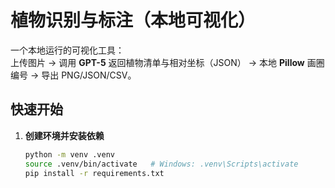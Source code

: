 # 植物识别与标注（本地可视化）

一个本地运行的可视化工具：  
上传图片 → 调用 **GPT-5** 返回植物清单与相对坐标（JSON） → 本地 **Pillow** 画圈编号 → 导出 PNG/JSON/CSV。

## 快速开始

1. **创建环境并安装依赖**
   ```bash
   python -m venv .venv
   source .venv/bin/activate   # Windows: .venv\Scripts\activate
   pip install -r requirements.txt
